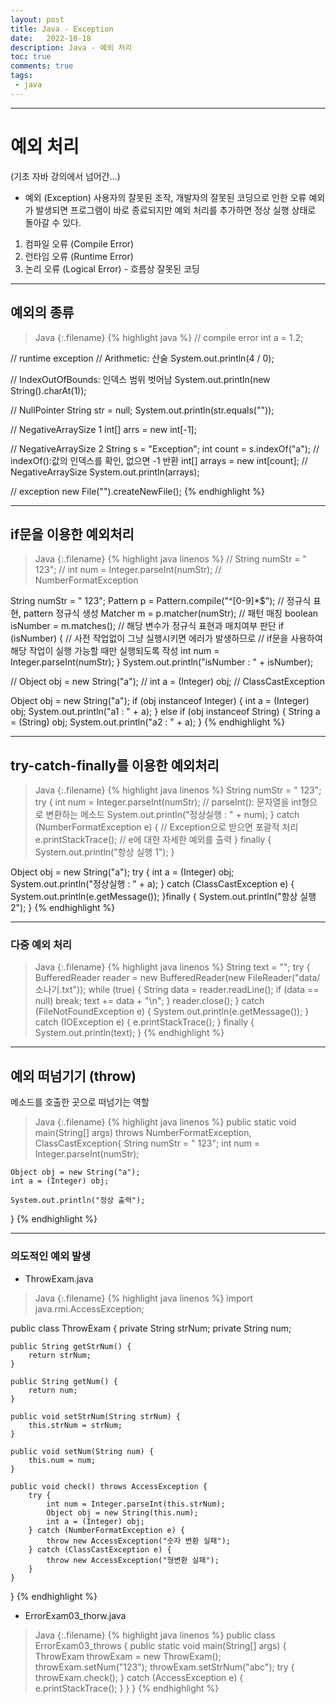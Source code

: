 ```yaml
---
layout: post
title: Java - Exception
date:   2022-10-18
description: Java - 예외 처리
toc: true
comments: true
tags:
 - java
---
```

---
# 예외 처리
(기초 자바 강의에서 넘어간...)
* 예외 (Exception)
사용자의 잘못된 조작, 개발자의 잘못된 코딩으로 인한 오류
예외가 발생되면 프로그램이 바로 종료되지만 예외 처리를 추가하면 정상 실행 상태로 돌아갈 수 있다.
1. 컴파일 오류 (Compile Error)
2. 런타임 오류 (Runtime Error)
3. 논리 오류 (Logical Error) - 흐름상 잘못된 코딩

---
## 예외의 종류

>Java
{:.filename}
{% highlight java %}
// compile error
int a = 1.2;

// runtime exception
// Arithmetic: 산술
System.out.println(4 / 0);
        
// IndexOutOfBounds: 인덱스 범위 벗어남
System.out.println(new String().charAt(1));

// NullPointer
String str = null;
System.out.println(str.equals(""));

// NegativeArraySize 1
int[] arrs = new int[-1];

// NegativeArraySize 2
String s = "Exception";
int count = s.indexOf("a"); // indexOf():값의 인덱스를 확인, 없으면 -1 반환
int[] arrays = new int[count]; // NegativeArraySize
System.out.println(arrays);

// exception
new File("").createNewFile();
{% endhighlight %}

---
## if문을 이용한 예외처리

>Java
{:.filename}
{% highlight java linenos %}
// String numStr = " 123";
// int num = Integer.parseInt(numStr); // NumberFormatException

String numStr = " 123";
Pattern p = Pattern.compile("^[0-9]*$"); // 정규식 표현, pattern 정규식 생성
Matcher m = p.matcher(numStr); // 패턴 매칭
boolean isNumber = m.matches(); // 해당 변수가 정규식 표현과 매치여부 판단
if (isNumber) {
    // 사전 작업없이 그냥 실행시키면 에러가 발생하므로
    // if문을 사용하여 해당 작업이 실행 가능할 때만 실행되도록 작성
    int num = Integer.parseInt(numStr);
}
System.out.println("isNumber : " + isNumber);

// Object obj = new String("a");
// int a = (Integer) obj; // ClassCastException

Object obj = new String("a");
if (obj instanceof Integer) {
    int a = (Integer) obj;
    System.out.println("a1 : " + a);
} else if (obj instanceof String) {
    String a = (String) obj;
    System.out.println("a2 : " + a);
}
{% endhighlight %}

---
## try-catch-finally를 이용한 예외처리

>Java
{:.filename}
{% highlight java linenos %}
String numStr = " 123";
try {
    int num = Integer.parseInt(numStr); // parseInt(): 문자열을 int형으로 변환하는 메소드
    System.out.println("정상실행 : " + num);
} catch (NumberFormatException e) { // Exception으로 받으면 포괄적 처리
    e.printStackTrace(); // e에 대한 자세한 예외를 출력
} finally {
    System.out.println("항상 실행 1");
}
        
Object obj = new String("a");
try {
    int a = (Integer) obj;
    System.out.println("정상실행 : " + a);
} catch (ClassCastException e) {
    System.out.println(e.getMessage());
}finally {
    System.out.println("항상 실행 2");
}
{% endhighlight %}

---
### 다중 예외 처리

>Java
{:.filename}
{% highlight java linenos %}
String text = "";
try {
    BufferedReader reader = new BufferedReader(new FileReader("data/소나기.txt"));
    while (true) {
        String data = reader.readLine();
        if (data == null)
            break;
            text += data + "\n";
        }
    reader.close();
} catch (FileNotFoundException e) {
    System.out.println(e.getMessage());
} catch (IOException e) {
    e.printStackTrace();
} finally {
    System.out.println(text);
}
{% endhighlight %}

---
## 예외 떠넘기기 (throw)
메소드를 호출한 곳으로 떠넘기는 역할

>Java
{:.filename}
{% highlight java linenos %}
public static void main(String[] args) throws NumberFormatException, ClassCastException{
    String numStr = " 123";
    int num = Integer.parseInt(numStr);
    
    Object obj = new String("a");
    int a = (Integer) obj;
    
    System.out.println("정상 출력");
}
{% endhighlight %}

---
### 의도적인 예외 발생

* ThrowExam.java

>Java
{:.filename}
{% highlight java linenos %}
import java.rmi.AccessException;

public class ThrowExam {
    private String strNum;
    private String num;

    public String getStrNum() {
        return strNum;
    }

    public String getNum() {
        return num;
    }

    public void setStrNum(String strNum) {
        this.strNum = strNum;
    }

    public void setNum(String num) {
        this.num = num;
    }

    public void check() throws AccessException {
        try {
            int num = Integer.parseInt(this.strNum);
            Object obj = new String(this.num);
            int a = (Integer) obj;
        } catch (NumberFormatException e) {
            throw new AccessException("숫자 변환 실패");
        } catch (ClassCastException e) {
            throw new AccessException("형변환 실패");
        }
    }
}
{% endhighlight %}


* ErrorExam03_thorw.java

>Java
{:.filename}
{% highlight java linenos %}
public class ErrorExam03_throws {
    public static void main(String[] args) {
        ThrowExam throwExam = new ThrowExam();
        throwExam.setNum("123");
        throwExam.setStrNum("abc");
        try {
            throwExam.check();
        } catch (AccessException e) {
            e.printStackTrace();
        }
    }
}
{% endhighlight %}